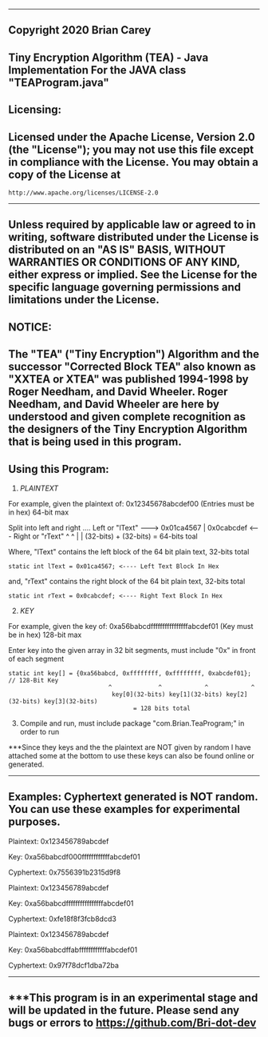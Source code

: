 ----------------------------------------------------------------------------------------------------
Copyright 2020 Brian Carey
----------------------------------------------------------------------------------------------------
Tiny Encryption Algorithm (TEA) - Java Implementation
For the JAVA class "TEAProgram.java"
----------------------------------------------------------------------------------------------------
Licensing:
----------------------------------------------------------------------------------------------------
Licensed under the Apache License, Version 2.0 (the "License");
you may not use this file except in compliance with the License.
You may obtain a copy of the License at
----------------------------------------------------------------------------------------------------
    http://www.apache.org/licenses/LICENSE-2.0
----------------------------------------------------------------------------------------------------
Unless required by applicable law or agreed to in writing, software
distributed under the License is distributed on an "AS IS" BASIS,
WITHOUT WARRANTIES OR CONDITIONS OF ANY KIND, either express or implied.
See the License for the specific language governing permissions and
limitations under the License.
----------------------------------------------------------------------------------------------------
NOTICE:
----------------------------------------------------------------------------------------------------
The "TEA" ("Tiny Encryption") Algorithm and the successor "Corrected Block TEA" also known as 
"XXTEA or XTEA"  was published 1994-1998 by Roger Needham, and David Wheeler. Roger Needham, and
David Wheeler are here by understood and given complete recognition as the designers of the 
Tiny Encryption Algorithm that is being used in this program. 
----------------------------------------------------------------------------------------------------
Using this Program:
----------------------------------------------------------------------------------------------------
1) *PLAINTEXT*

For example, given the plaintext of: 0x12345678abcdef00 (Entries must be in hex) 64-bit max

Split into left and right .... Left or "lText" ---> 0x01ca4567 | 0x0cabcdef <--- Right or "rText"
						                                          	^            ^
                                                        |            |
                                                    (32-bits) + (32-bits) 
						                = 64-bits toal

Where, "lText" contains the left block of the 64 bit plain text, 32-bits total

    static int lText = 0x01ca4567; <---- Left Text Block In Hex

  and, "rText" contains the right block of the 64 bit plain text, 32-bits total

    static int rText = 0x0cabcdef; <---- Right Text Block In Hex


2) *KEY*

For example, given the key of: 0xa56babcdffffffffffffffffabcdef01 (Key must be in hex) 128-bit max

Enter key into the given array in 32 bit segments, must include "0x" in front of each segment

    static int key[] = {0xa56babcd, 0xffffffff, 0xffffffff, 0xabcdef01}; // 128-Bit Key
			                    ^             ^            ^            ^
                                 key[0](32-bits) key[1](32-bits) key[2](32-bits) key[3](32-bits)
				                       = 128 bits total

3) Compile and run, must include package "com.Brian.TeaProgram;" in order to run

***Since they keys and the the plaintext are NOT given by random I have attached some at the bottom 
to use these keys can also be found online or generated. 

----------------------------------------------------------------------------------------------------
Examples: Cyphertext generated is NOT random. You can use these examples for experimental purposes.
----------------------------------------------------------------------------------------------------
                                        
Plaintext: 0x123456789abcdef            
                                        
Key: 0xa56babcdf000ffffffffffffabcdef01 
                                        
Cyphertext: 0x7556391b2315d9f8          
                                        

                                        
Plaintext: 0x123456789abcdef            
                                        
Key: 0xa56babcdffffffffffffffffabcdef01 
                                        
Cyphertext: 0xfe18f8f3fcb8dcd3          
                                        

                                        
Plaintext: 0x123456789abcdef            
                                        
Key: 0xa56babcdffabffffffffffffabcdef01 
                                        
Cyphertext: 0x97f78dcf1dba72ba 

----------------------------------------------------------------------------------------------------
***This program is in an experimental stage and will be updated in the future. Please send any bugs 
or errors to https://github.com/Bri-dot-dev
----------------------------------------------------------------------------------------------------

